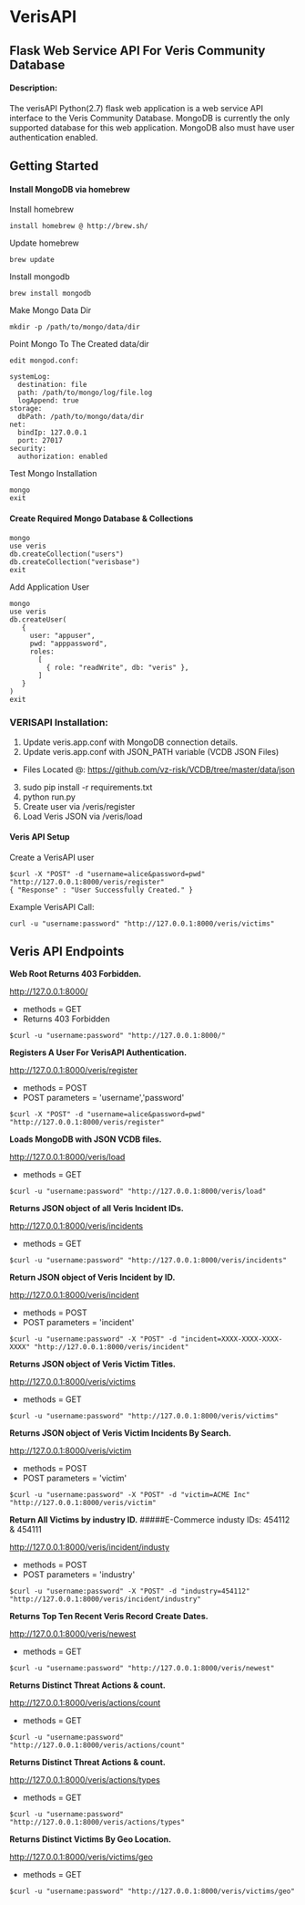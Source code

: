# VerisAPI

## Flask Web Service API For Veris Community Database

#### Description:
The verisAPI Python(2.7) flask web application is a web service API interface to the Veris Community Database.  MongoDB is currently the only supported database for this web application.  MongoDB also must have user authentication enabled.  

## Getting Started

#### Install MongoDB via homebrew
Install homebrew
```
install homebrew @ http://brew.sh/
```
Update homebrew
```
brew update
```
Install mongodb
```
brew install mongodb
```
Make Mongo Data Dir
```
mkdir -p /path/to/mongo/data/dir
```
Point Mongo To The Created data/dir
```
edit mongod.conf:

systemLog:
  destination: file
  path: /path/to/mongo/log/file.log
  logAppend: true
storage:
  dbPath: /path/to/mongo/data/dir
net:
  bindIp: 127.0.0.1
  port: 27017
security:
  authorization: enabled
```
Test Mongo Installation
```
mongo
exit
```

#### Create Required Mongo Database & Collections
```
mongo
use veris
db.createCollection("users")
db.createCollection("verisbase")
exit
```

Add Application User
```
mongo
use veris
db.createUser(
   {
     user: "appuser",
     pwd: "apppassword",
     roles:
       [
         { role: "readWrite", db: "veris" },
       ]
   }
)
exit
```

### VERISAPI Installation:
1. Update veris.app.conf with MongoDB connection details.
2. Update veris.app.conf with JSON_PATH variable (VCDB JSON Files)
 - Files Located @: https://github.com/vz-risk/VCDB/tree/master/data/json
3. sudo pip install -r requirements.txt
4. python run.py
5. Create user via /veris/register
6. Load Veris JSON via /veris/load

#### Veris API Setup
Create a VerisAPI user
```
$curl -X "POST" -d "username=alice&password=pwd" "http://127.0.0.1:8000/veris/register"
{ "Response" : "User Successfully Created." }
```

Example VerisAPI Call:
```
curl -u "username:password" "http://127.0.0.1:8000/veris/victims"
```

## Veris API Endpoints

**Web Root Returns 403 Forbidden.**

http://127.0.0.1:8000/
* methods = GET
* Returns 403 Forbidden
```
$curl -u "username:password" "http://127.0.0.1:8000/"
```

**Registers A User For VerisAPI Authentication.**

http://127.0.0.1:8000/veris/register
- methods = POST
- POST parameters = 'username','password'
```
$curl -X "POST" -d "username=alice&password=pwd" "http://127.0.0.1:8000/veris/register"
```

**Loads MongoDB with JSON VCDB files.**

http://127.0.0.1:8000/veris/load
- methods = GET
```
$curl -u "username:password" "http://127.0.0.1:8000/veris/load"
```

**Returns JSON object of all Veris Incident IDs.**

http://127.0.0.1:8000/veris/incidents
- methods = GET
```
$curl -u "username:password" "http://127.0.0.1:8000/veris/incidents"
```

**Return JSON object of Veris Incident by ID.**

http://127.0.0.1:8000/veris/incident
- methods = POST
- POST parameters = 'incident'
```
$curl -u "username:password" -X "POST" -d "incident=XXXX-XXXX-XXXX-XXXX" "http://127.0.0.1:8000/veris/incident"
```

**Returns JSON object of Veris Victim Titles.**

http://127.0.0.1:8000/veris/victims
- methods = GET
```
$curl -u "username:password" "http://127.0.0.1:8000/veris/victims"
```

**Returns JSON object of Veris Victim Incidents By Search.**

http://127.0.0.1:8000/veris/victim
- methods = POST
- POST parameters = 'victim'
```
$curl -u "username:password" -X "POST" -d "victim=ACME Inc" "http://127.0.0.1:8000/veris/victim"
```

**Return All Victims by industry ID.**
#####E-Commerce industy IDs: 454112 & 454111

http://127.0.0.1:8000/veris/incident/industy
- methods = POST
- POST parameters = 'industry'
```
$curl -u "username:password" -X "POST" -d "industry=454112" "http://127.0.0.1:8000/veris/incident/industry"
```

**Returns Top Ten Recent Veris Record Create Dates.**

http://127.0.0.1:8000/veris/newest
- methods = GET
```
$curl -u "username:password" "http://127.0.0.1:8000/veris/newest"
```

**Returns Distinct Threat Actions & count.**

http://127.0.0.1:8000/veris/actions/count
- methods = GET
```
$curl -u "username:password" "http://127.0.0.1:8000/veris/actions/count"
```

**Returns Distinct Threat Actions & count.**

http://127.0.0.1:8000/veris/actions/types
- methods = GET
```
$curl -u "username:password" "http://127.0.0.1:8000/veris/actions/types"
```

**Returns Distinct Victims By Geo Location.**

http://127.0.0.1:8000/veris/victims/geo
- methods = GET
```
$curl -u "username:password" "http://127.0.0.1:8000/veris/victims/geo"
```
